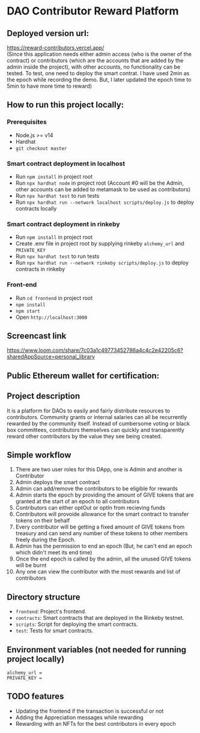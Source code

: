 # DAO Contributor Reward Platform

## Deployed version url:

https://reward-contributors.vercel.app/
<br>(Since this application needs either admin access (who is the owner of the contract) or contributors (which are the accounts that are added by the admin inside the project), with other accounts, no functionality can be tested. To test, one need to deploy the smart contrat. I have used 2min as the epoch while recording the demo. But, I later updated the epoch time to 5min to have more time to reward)

## How to run this project locally:

### Prerequisites

- Node.js >= v14
- Hardhat
- `git checkout master`

### Smart contract deployment in localhost

- Run `npm install` in project root
- Run `npx hardhat node` in project root (Account #0 will be the Admin, other accounts can be added to metamask to be used as contributors)
- Run `npx hardhat test` to run tests
- Run `npx hardhat run --network localhost scripts/deploy.js` to deploy contracts locally


### Smart contract deployment in rinkeby

- Run `npm install` in project root 
- Create .env file in project root by supplying rinkeby `alchemy_url` and `PRIVATE_KEY`
- Run `npx hardhat test` to run tests
- Run `npx hardhat run --network rinkeby scripts/deploy.js` to deploy contracts in rinkeby

### Front-end

- Run `cd frontend` in project root
- `npm install`
- `npm start`
- Open `http://localhost:3000`

## Screencast link

https://www.loom.com/share/7c03a1c49773452786a4c4c2e42205c6?sharedAppSource=personal_library

## Public Ethereum wallet for certification:



## Project description

It is a platform for DAOs to easily and fairly distribute resources to contributors. Community grants or internal salaries can all be recurrently rewarded by the community itself. Instead of cumbersome voting or black box committees, contributors themselves can quickly and transparently reward other contributors by the value they see being created.

## Simple workflow

1. There are two user roles for this DApp, one is Admin and another is Contributor
2. Admin deploys the smart contract
3. Admin can add/remove the contributors to be eligible for rewards
4. Admin starts the epoch by providing the amount of GIVE tokens that are granted at the start of an epoch to all contributors
5. Contributors can either optOut or optIn from recieving funds
6. Contributors will provoide allowance for the smart contract to transfer tokens on their behalf
7. Every contributor will be getting a fixed amount of GIVE tokens from treasury and can send any number of these tokens to other members freely during the Epoch.
8. Admin has the permission to end an epoch (But, he can't end an epoch which didn't meet its end time)
9. Once the end epoch is called by the admin, all the unused GIVE tokens will be burnt
10. Any one can view the contributor with the most rewards and list of contributors

## Directory structure

- `frontend`: Project's frontend.
- `contracts`: Smart contracts that are deployed in the Rinkeby testnet.
- `scripts`: Script for deploying the smart contracts.
- `test`: Tests for smart contracts.

## Environment variables (not needed for running project locally)

```
alchemy_url = 
PRIVATE_KEY = 
```

## TODO features

- Updating the frontend if the transaction is successful or not
- Adding the Appreciation messages while rewarding
- Rewarding with an NFTs for the best contributors in every epoch
